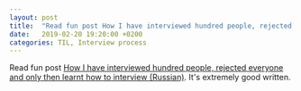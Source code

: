 ```yaml
---
layout: post
title:  "Read fun post How I have interviewed hundred people, rejected everyone and only then learnt how to interview"
date:   2019-02-20 19:20:00 +0200
categories: TIL, Interview process
---
```

Read fun post [How I have interviewed hundred people, rejected everyone and only then learnt how to interview (Russian)](https://habr.com/ru/post/440930/). It's extremely good written.
